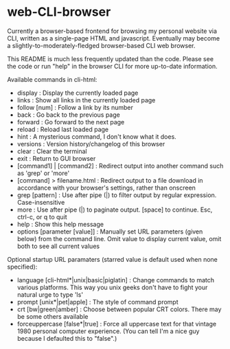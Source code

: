 # web-CLI-browser
Currently a browser-based frontend for browsing my personal website via CLI, written as a single-page HTML and javascript. Eventually may become a slightly-to-moderately-fledged browser-based CLI web browser.

This README is much less frequently updated than the code. Please see the code or run "help" in the browser CLI for more up-to-date information.

Available commands in cli-html:
- display                    : Display the currently loaded page
- links                      : Show all links in the currently loaded page
- follow [num]               : Follow a link by its number
- back                       : Go back to the previous page
- forward                    : Go forward to the next page
- reload                     : Reload last loaded page
- hint                      : A mysterious command, I don't know what it does.
- versions                   : Version history/changelog of this browser
- clear                      : Clear the terminal
- exit                       : Return to GUI browser
- [command1] | [command2]    : Redirect output into another command such as 'grep' or 'more'
- [command] > filename.html  : Redirect output to a file download in accordance with your browser's settings, rather than onscreen
- grep [pattern]             : Use after pipe (|) to filter output by regular expression. Case-insensitive
- more                       : Use after pipe (|) to paginate output. [space] to continue. Esc, ctrl-c, or q to quit
- help                       : Show this help message
- options [parameter [value]] : Manually set URL parameters (given below) from the command line. Omit value to display current value, omit both to see all current values

Optional startup URL paramaters (starred value is default used when none specified):
- language [cli-html*|unix|basic|piglatin]    : Change commands to match various platforms. This way you unix geeks don't have to fight your natural urge to type 'ls'
- prompt  [unix*|pet|apple]                   : The style of command prompt
- crt [bw|green|amber]                        : Choose between popular CRT colors. There may be some others available
- forceuppercase [false*|true]                : Force all uppercase text for that vintage 1980 personal computer experience. (You can tell I'm a nice guy because I defaulted this to "false".)

